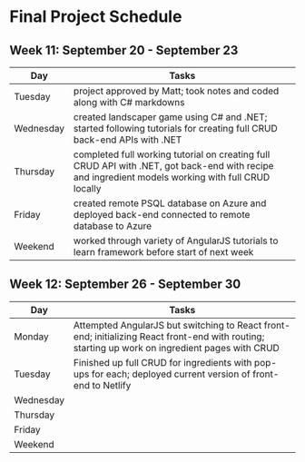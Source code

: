 # Final Project Schedule

## Week 11: September 20 - September 23

Day           | Tasks
------------- | -------------
Tuesday       | project approved by Matt; took notes and coded along with C# markdowns
Wednesday     | created landscaper game using C# and .NET; started following tutorials for creating full CRUD back-end APIs with .NET
Thursday      | completed full working tutorial on creating full CRUD API with .NET, got back-end with recipe and ingredient models working with full CRUD locally
Friday        | created remote PSQL database on Azure and deployed back-end connected to remote database to Azure
Weekend       | worked through variety of AngularJS tutorials to learn framework before start of next week

## Week 12: September 26 - September 30

Day           | Tasks
------------- | -------------
Monday        | Attempted AngularJS but switching to React front-end; initializing React front-end with routing; starting up work on ingredient pages with CRUD
Tuesday       | Finished up full CRUD for ingredients with pop-ups for each; deployed current version of front-end to Netlify 
Wednesday     | 
Thursday      | 
Friday        | 
Weekend       | 
